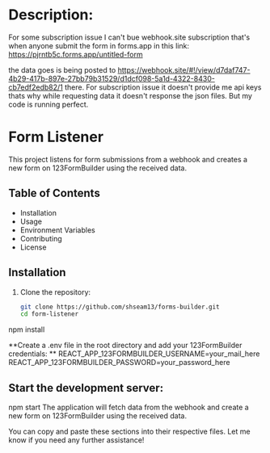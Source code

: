 # Description:
For some subscription issue I can't bue webhook.site subscription that's when anyone submit the form in forms.app in this link:
https://pjrntb5c.forms.app/untitled-form

the data goes is being posted to 
https://webhook.site/#!/view/d7daf747-4b29-417b-897e-27bb79b31529/d1dcf098-5a1d-4322-8430-cb7edf2edb82/1
there.
For subscription issue it doesn't provide me api keys thats why while requesting data it doesn't response the json files. But my code is running perfect.

# Form Listener

This project listens for form submissions from a webhook and creates a new form on 123FormBuilder using the received data.

## Table of Contents

- Installation
- Usage
- Environment Variables
- Contributing
- License

## Installation

1. Clone the repository:
   ```bash
   git clone https://github.com/shseam13/forms-builder.git
   cd form-listener

npm install

**Create a .env file in the root directory and add your 123FormBuilder credentials:
**
REACT_APP_123FORMBUILDER_USERNAME=your_mail_here
REACT_APP_123FORMBUILDER_PASSWORD=your_password_here

## Start the development server:
npm start
The application will fetch data from the webhook and create a new form on 123FormBuilder using the received data.



You can copy and paste these sections into their respective files. Let me know if you need any further assistance!